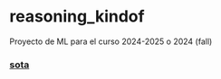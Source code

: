 # reasoning_kindof
 Proyecto de ML para el curso 2024-2025 o 2024 (fall)
### [sota](https://docs.google.com/spreadsheets/d/1DFafX6gGteLcvEh-O2-0E4_-mwMtbDhwICwvCJEDHts/edit?usp=drivesdk)